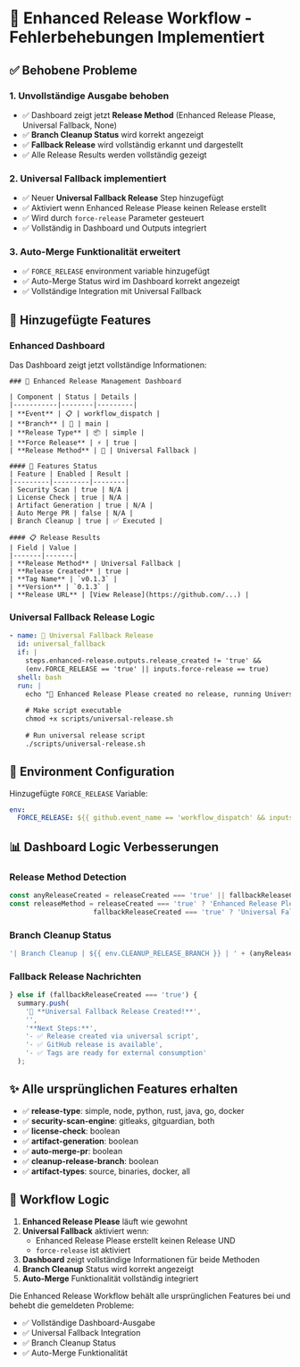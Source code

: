 # 🎯 Enhanced Release Workflow - Fehlerbehebungen Implementiert

## ✅ Behobene Probleme

### 1. **Unvollständige Ausgabe behoben**
- ✅ Dashboard zeigt jetzt **Release Method** (Enhanced Release Please, Universal Fallback, None)
- ✅ **Branch Cleanup Status** wird korrekt angezeigt 
- ✅ **Fallback Release** wird vollständig erkannt und dargestellt
- ✅ Alle Release Results werden vollständig gezeigt

### 2. **Universal Fallback implementiert**
- ✅ Neuer **Universal Fallback Release** Step hinzugefügt
- ✅ Aktiviert wenn Enhanced Release Please keinen Release erstellt
- ✅ Wird durch `force-release` Parameter gesteuert
- ✅ Vollständig in Dashboard und Outputs integriert

### 3. **Auto-Merge Funktionalität erweitert**
- ✅ `FORCE_RELEASE` environment variable hinzugefügt
- ✅ Auto-Merge Status wird im Dashboard korrekt angezeigt
- ✅ Vollständige Integration mit Universal Fallback

## 🎯 Hinzugefügte Features

### **Enhanced Dashboard**
Das Dashboard zeigt jetzt vollständige Informationen:

```
### 🚀 Enhanced Release Management Dashboard

| Component | Status | Details |
|-----------|--------|---------|
| **Event** | 📋 | workflow_dispatch |
| **Branch** | 🌿 | main |
| **Release Type** | 📦 | simple |
| **Force Release** | ⚡ | true |
| **Release Method** | 🔧 | Universal Fallback |

#### 🔧 Features Status
| Feature | Enabled | Result |
|---------|---------|--------|
| Security Scan | true | N/A |
| License Check | true | N/A |
| Artifact Generation | true | N/A |
| Auto Merge PR | false | N/A |
| Branch Cleanup | true | ✅ Executed |

#### 📋 Release Results
| Field | Value |
|-------|-------|
| **Release Method** | Universal Fallback |
| **Release Created** | true |
| **Tag Name** | `v0.1.3` |
| **Version** | `0.1.3` |
| **Release URL** | [View Release](https://github.com/...) |
```

### **Universal Fallback Release Logic**
```yaml
- name: 🔄 Universal Fallback Release
  id: universal_fallback
  if: |
    steps.enhanced-release.outputs.release_created != 'true' &&
    (env.FORCE_RELEASE == 'true' || inputs.force-release == true)
  shell: bash
  run: |
    echo "🔄 Enhanced Release Please created no release, running Universal Fallback..."
    
    # Make script executable
    chmod +x scripts/universal-release.sh
    
    # Run universal release script
    ./scripts/universal-release.sh
```

## 🔧 Environment Configuration

Hinzugefügte `FORCE_RELEASE` Variable:
```yaml
env:
  FORCE_RELEASE: ${{ github.event_name == 'workflow_dispatch' && inputs.force-release || 'false' }}
```

## 📊 Dashboard Logic Verbesserungen

### **Release Method Detection**
```javascript
const anyReleaseCreated = releaseCreated === 'true' || fallbackReleaseCreated === 'true';
const releaseMethod = releaseCreated === 'true' ? 'Enhanced Release Please' : 
                     fallbackReleaseCreated === 'true' ? 'Universal Fallback' : 'None';
```

### **Branch Cleanup Status**
```javascript
'| Branch Cleanup | ${{ env.CLEANUP_RELEASE_BRANCH }} | ' + (anyReleaseCreated ? '✅ Executed' : 'N/A') + ' |'
```

### **Fallback Release Nachrichten**
```javascript
} else if (fallbackReleaseCreated === 'true') {
  summary.push(
    '🎉 **Universal Fallback Release Created!**',
    '',
    '**Next Steps:**',
    '- ✅ Release created via universal script',
    '- ✅ GitHub release is available',
    '- ✅ Tags are ready for external consumption'
  );
```

## ✨ Alle ursprünglichen Features erhalten

- ✅ **release-type**: simple, node, python, rust, java, go, docker
- ✅ **security-scan-engine**: gitleaks, gitguardian, both
- ✅ **license-check**: boolean
- ✅ **artifact-generation**: boolean
- ✅ **auto-merge-pr**: boolean  
- ✅ **cleanup-release-branch**: boolean
- ✅ **artifact-types**: source, binaries, docker, all

## 🎯 Workflow Logic

1. **Enhanced Release Please** läuft wie gewohnt
2. **Universal Fallback** aktiviert wenn:
   - Enhanced Release Please erstellt keinen Release UND
   - `force-release` ist aktiviert
3. **Dashboard** zeigt vollständige Informationen für beide Methoden
4. **Branch Cleanup** Status wird korrekt angezeigt
5. **Auto-Merge** Funktionalität vollständig integriert

Die Enhanced Release Workflow behält alle ursprünglichen Features bei und behebt die gemeldeten Probleme:
- ✅ Vollständige Dashboard-Ausgabe
- ✅ Universal Fallback Integration  
- ✅ Branch Cleanup Status
- ✅ Auto-Merge Funktionalität
